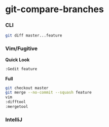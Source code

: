# git-compare-branches

### CLI

```bash
git diff master...feature
```

### Vim/Fugitive

**Quick Look**
```bash
:Gedit feature
```

**Full**
```bash
git checkout master
git merge --no-commit --squash feature
vim
:difftool
:mergetool
```

### IntelliJ
